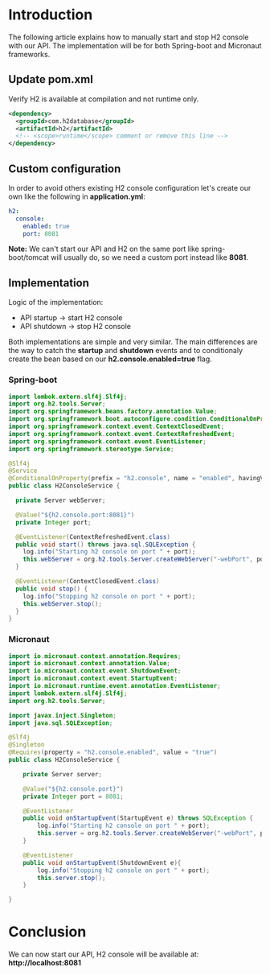 # Introduction

The following article explains how to manually start and stop H2 console with our API. The implementation will be for both Spring-boot and Micronaut frameworks.

## Update pom.xml

Verify H2 is available at compilation and not runtime only.

```xml
<dependency>
  <groupId>com.h2database</groupId>
  <artifactId>h2</artifactId>
  <!-- <scope>runtime</scope> comment or remove this line -->
</dependency>
```

## Custom configuration

In order to avoid others existing H2 console configuration let's create our own like the following in **application.yml**:

```yml
h2:
  console:
    enabled: true
    port: 8081
```

**Note:** We can't start our API and H2 on the same port like spring-boot/tomcat will usually do, so we need a custom port instead like **8081**.

## Implementation

Logic of the implementation:

- API startup -> start H2 console
- API shutdown -> stop H2 console

Both implementations are simple and very similar. The main differences are the way to catch the **startup** and **shutdown** events and to conditionaly create the bean based on our **h2.console.enabled=true** flag.

### Spring-boot

```java
import lombok.extern.slf4j.Slf4j;
import org.h2.tools.Server;
import org.springframework.beans.factory.annotation.Value;
import org.springframework.boot.autoconfigure.condition.ConditionalOnProperty;
import org.springframework.context.event.ContextClosedEvent;
import org.springframework.context.event.ContextRefreshedEvent;
import org.springframework.context.event.EventListener;
import org.springframework.stereotype.Service;

@Slf4j
@Service
@ConditionalOnProperty(prefix = "h2.console", name = "enabled", havingValue = "true")
public class H2ConsoleService {

  private Server webServer;

  @Value("${h2.console.port:8081}")
  private Integer port;

  @EventListener(ContextRefreshedEvent.class)
  public void start() throws java.sql.SQLException {
    log.info("Starting h2 console on port " + port);
    this.webServer = org.h2.tools.Server.createWebServer("-webPort", port.toString()).start();
  }

  @EventListener(ContextClosedEvent.class)
  public void stop() {
    log.info("Stopping h2 console on port " + port);
    this.webServer.stop();
  }
}
```

### Micronaut

```java
import io.micronaut.context.annotation.Requires;
import io.micronaut.context.annotation.Value;
import io.micronaut.context.event.ShutdownEvent;
import io.micronaut.context.event.StartupEvent;
import io.micronaut.runtime.event.annotation.EventListener;
import lombok.extern.slf4j.Slf4j;
import org.h2.tools.Server;

import javax.inject.Singleton;
import java.sql.SQLException;

@Slf4j
@Singleton
@Requires(property = "h2.console.enabled", value = "true")
public class H2ConsoleService {

    private Server server;

    @Value("${h2.console.port}")
    private Integer port = 8081;

    @EventListener
    public void onStartupEvent(StartupEvent e) throws SQLException {
        log.info("Starting h2 console on port " + port);
        this.server = org.h2.tools.Server.createWebServer("-webPort", port.toString()).start();
    }

    @EventListener
    public void onStartupEvent(ShutdownEvent e){
        log.info("Stopping h2 console on port " + port);
        this.server.stop();
    }

}
```

# Conclusion

We can now start our API, H2 console will be available at: **http://localhost:8081**
